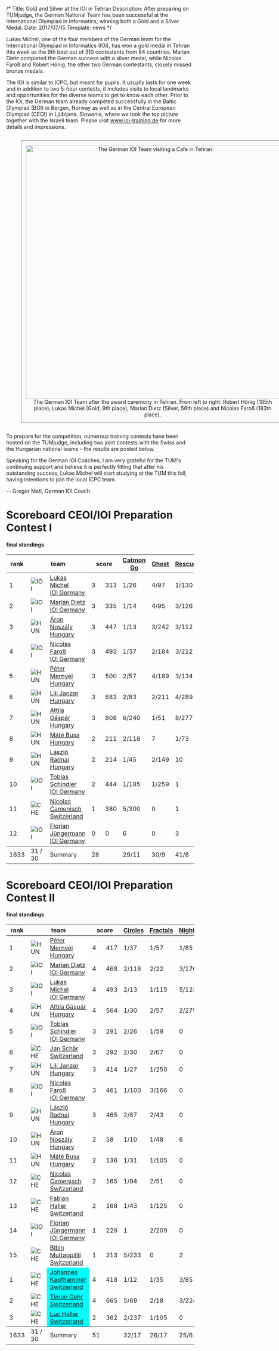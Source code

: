 /*
Title: Gold and Silver at the IOI in Tehran
Description: After preparing on TUMjudge, the German National Team has been successful at the International Olympiad in Informatics, winning both a Gold and a Silver Medal.
Date: 2017/07/15
Template: news
*/

Lukas Michel, one of the four members of the German team for the International Olympiad in Informatics (IOI), has won a gold medal in Tehran this week as the 9th best out of 310 contestants from 84 countries. Marian Dietz completed the German success with a silver medal, while Nicolas Faroß and Robert Hönig, the other two German contestants, closely missed bronze medals.

The IOI is similar to ICPC, but meant for pupils. It usually lasts for one week and in addition to two 5-hour contests, it includes visits to local landmarks and opportunities for the diverse teams to get to know each other. Prior to the IOI, the German team already competed successfully in the Baltic Olympiad (BOI) in Bergen, Norway as well as in the Central European Olympiad (CEOI) in Ljubljana, Slowenia, where we took the top picture together with the Israeli team. Please visit <a href="https://www.ioi-training.de" target="_blank">www.ioi-training.de</a> for more details and impressions.

<style>
figure {
    display: inline-block;
	padding: 12px;
    border: 1px solid gray;
--    border-radius: 0px 0px 25px 25px;
    background-color: #fafafa;
}
figure img {
    vertical-align: top;
	width:680px;
	border:0px;
}
figure figcaption {
    text-align: center;
	width:680px;
}
</style>

<div style="text-align:center;">
<figure>
<a href="https://www.ioi-training.de/wp/wp-content/ioi-training/2017/08/IOI2017-TeamDeutschland-lr.jpg" target="_blank">
<img src="https://www.ioi-training.de/wp/wp-content/ioi-training/2017/08/IOI2017-TeamDeutschland-lr.jpg" alt="The German IOI Team visiting a Cafe in Tehran."></a><figcaption>The German IOI Team after the award ceremony in Tehran. From left to right: Robert Hönig (185th place), Lukas Michel (Gold, 9th place), Marian Dietz (Silver, 56th place) and Nicolas Faroß (183th place). </figcaption>
</figure>
</div>

To prepare for the competition, numerous training contests have been hosted on the TUMjudge, including two joint contests with the Swiss and the Hungarian national teams - the results are posted below.

Speaking for the German IOI Coaches, I am very grateful for the TUM's continuing support and believe it is perfectly fitting that after his outstanding success, Lukas Michel will start studying at the TUM this fall, having intentions to join the local ICPC team.

-- Gregor Matl, German IOI Coach

<h1>Scoreboard CEOI/IOI Preparation Contest I</h1>
<h4>final standings</h4>
<table class="scoreboard">
<colgroup><col id="scorerank"><col id="scoreaffil"><col id="scoreteamname"></colgroup><colgroup><col id="scoresolv"><col id="scoretotal"></colgroup>
<colgroup><col class="scoreprob"><col class="scoreprob"><col class="scoreprob"></colgroup>
<thead>
<tr class="scoreheader"><th title="rank" scope="col">rank</th><th title="team name" scope="col" colspan="2">team</th><th title="# solved / penalty time" colspan="2" scope="col">score</th>
<th title="problem 'Catmon Go'" scope="col"><a href="problem.php?id=94">Catmon Go</a></th><th title="problem 'Ghost'" scope="col"><a href="problem.php?id=96">Ghost</a></th><th title="problem 'Rescue Mission'" scope="col"><a href="problem.php?id=105">Rescue</a></th></tr>
</thead>

<tbody>
<tr class="sortorderswitch" id="team:1849"><td class="scorepl">1</td><td class="scoreaf"> <img src="https://judge.in.tum.de/gcpc/images/countries/IOI.png" alt="IOI" title="IOI"></td><td class="scoretn" style="background: #ffffff;"><a href="team.php?id=1849">Lukas Michel<br><span class="univ">IOI Germany</span></a></td><td class="scorenc">3</td><td class="scorett">313</td><td class="score_correct">1/26</td><td class="score_correct">4/97</td><td class="score_correct">1/130</td></tr>
<tr id="team:1116"><td class="scorepl">2</td><td class="scoreaf"> <img src="https://judge.in.tum.de/gcpc/images/countries/IOI.png" alt="IOI" title="IOI"></td><td class="scoretn" style="background: #ffffff;"><a href="team.php?id=1116">Marian Dietz<br><span class="univ">IOI Germany</span></a></td><td class="scorenc">3</td><td class="scorett">335</td><td class="score_correct">1/14</td><td class="score_correct">4/95</td><td class="score_correct">3/126</td></tr>
<tr id="team:1983"><td class="scorepl">3</td><td class="scoreaf"> <img src="https://judge.in.tum.de/gcpc/images/countries/HUN.png" alt="HUN" title="HUN"></td><td class="scoretn" style="background: #ffffff;"><a href="team.php?id=1983">Áron Noszály<br><span class="univ">Hungary</span></a></td><td class="scorenc">3</td><td class="scorett">447</td><td class="score_correct score_first">1/13</td><td class="score_correct">3/242</td><td class="score_correct">3/112</td></tr>
<tr id="team:1117"><td class="scorepl">4</td><td class="scoreaf"> <img src="https://judge.in.tum.de/gcpc/images/countries/IOI.png" alt="IOI" title="IOI"></td><td class="scoretn" style="background: #ffffff;"><a href="team.php?id=1117">Nicolas Faroß<br><span class="univ">IOI Germany</span></a></td><td class="scorenc">3</td><td class="scorett">493</td><td class="score_correct">1/37</td><td class="score_correct">2/184</td><td class="score_correct">3/212</td></tr>
<tr id="team:1982"><td class="scorepl">5</td><td class="scoreaf"> <img src="https://judge.in.tum.de/gcpc/images/countries/HUN.png" alt="HUN" title="HUN"></td><td class="scoretn" style="background: #ffffff;"><a href="team.php?id=1982">Péter Mernyei<br><span class="univ">Hungary</span></a></td><td class="scorenc">3</td><td class="scorett">500</td><td class="score_correct">2/57</td><td class="score_correct">4/189</td><td class="score_correct">3/134</td></tr>
<tr id="team:1980"><td class="scorepl">6</td><td class="scoreaf"> <img src="https://judge.in.tum.de/gcpc/images/countries/HUN.png" alt="HUN" title="HUN"></td><td class="scoretn" style="background: #ffffff;"><a href="team.php?id=1980">Lili Janzer<br><span class="univ">Hungary</span></a></td><td class="scorenc">3</td><td class="scorett">683</td><td class="score_correct">2/83</td><td class="score_correct">2/211</td><td class="score_correct">4/289</td></tr>
<tr id="team:1981"><td class="scorepl">7</td><td class="scoreaf"> <img src="https://judge.in.tum.de/gcpc/images/countries/HUN.png" alt="HUN" title="HUN"></td><td class="scoretn" style="background: #ffffff;"><a href="team.php?id=1981">Attila Gáspár<br><span class="univ">Hungary</span></a></td><td class="scorenc">3</td><td class="scorett">808</td><td class="score_correct">6/240</td><td class="score_correct score_first">1/51</td><td class="score_correct">8/277</td></tr>
<tr id="team:1984"><td class="scorepl">8</td><td class="scoreaf"> <img src="https://judge.in.tum.de/gcpc/images/countries/HUN.png" alt="HUN" title="HUN"></td><td class="scoretn" style="background: #ffffff;"><a href="team.php?id=1984">Máté Busa<br><span class="univ">Hungary</span></a></td><td class="scorenc">2</td><td class="scorett">211</td><td class="score_correct">2/118</td><td class="score_incorrect">7</td><td class="score_correct score_first">1/73</td></tr>
<tr id="team:1985"><td class="scorepl">9</td><td class="scoreaf"> <img src="https://judge.in.tum.de/gcpc/images/countries/HUN.png" alt="HUN" title="HUN"></td><td class="scoretn" style="background: #ffffff;"><a href="team.php?id=1985">László Radnai<br><span class="univ">Hungary</span></a></td><td class="scorenc">2</td><td class="scorett">214</td><td class="score_correct">1/45</td><td class="score_correct">2/149</td><td class="score_incorrect">10</td></tr>
<tr id="team:1852"><td class="scorepl">10</td><td class="scoreaf"> <img src="https://judge.in.tum.de/gcpc/images/countries/IOI.png" alt="IOI" title="IOI"></td><td class="scoretn" style="background: #ffffff;"><a href="team.php?id=1852">Tobias Schindler<br><span class="univ">IOI Germany</span></a></td><td class="scorenc">2</td><td class="scorett">444</td><td class="score_correct">1/185</td><td class="score_correct">1/259</td><td class="score_incorrect">1</td></tr>
<tr id="team:2004"><td class="scorepl">11</td><td class="scoreaf"> <img src="https://judge.in.tum.de/gcpc/images/countries/CHE.png" alt="CHE" title="CHE"></td><td class="scoretn" style="background: #ffffff;"><a href="team.php?id=2004">Nicolas Camenisch<br><span class="univ">Switzerland</span></a></td><td class="scorenc">1</td><td class="scorett">380</td><td class="score_correct">5/300</td><td class="score_neutral">0</td><td class="score_incorrect">1</td></tr>
<tr id="team:1847"><td class="scorepl">12</td><td class="scoreaf"> <img src="https://judge.in.tum.de/gcpc/images/countries/IOI.png" alt="IOI" title="IOI"></td><td class="scoretn" style="background: #ffffff;"><a href="team.php?id=1847">Florian Jüngermann<br><span class="univ">IOI Germany</span></a></td><td class="scorenc">0</td><td class="scorett">0</td><td class="score_incorrect">6</td><td class="score_neutral">0</td><td class="score_incorrect">3</td></tr>
</tbody>

<tbody><tr id="scoresummary" title="#submitted / #correct"><td title="total teams">1633</td><td class="scoreaffil" title="#affiliations / #countries">31 / 30</td><td title=" ">Summary</td><td title="total solved" class="scorenc">28</td><td title=" "></td><td>29/11</td><td>30/9</td><td>41/8</td></tr>
</tbody>
</table>


<h1>Scoreboard CEOI/IOI Preparation Contest II</h1>
<h4>final standings</h4>

<table class="scoreboard">
<colgroup><col id="scorerank"><col id="scoreaffil"><col id="scoreteamname"></colgroup><colgroup><col id="scoresolv"><col id="scoretotal"></colgroup>
<colgroup><col class="scoreprob"><col class="scoreprob"><col class="scoreprob"><col class="scoreprob"></colgroup>
<thead>
<tr class="scoreheader"><th title="rank" scope="col">rank</th><th title="team name" scope="col" colspan="2">team</th><th title="# solved / penalty time" colspan="2" scope="col">score</th>
<th title="problem 'Walking Straight Into Circles'" scope="col"><a href="problem.php?id=115">Circles</a></th><th title="problem 'Fractals'" scope="col"><a href="problem.php?id=114">Fractals</a></th><th title="problem 'Nightmare'" scope="col"><a href="problem.php?id=112">Nightmare</a></th><th title="problem 'Portals'" scope="col"><a href="problem.php?id=104">Portals</a></th></tr>
</thead>

<tbody>
<tr class="sortorderswitch" id="team:1982"><td class="scorepl">1</td><td class="scoreaf"> <img src="https://judge.in.tum.de/gcpc/images/countries/HUN.png" alt="HUN" title="HUN"></td><td class="scoretn" style="background: #ffffff;"><a href="team.php?id=1982">Péter Mernyei<br><span class="univ">Hungary</span></a></td><td class="scorenc">4</td><td class="scorett">417</td><td class="score_correct">1/37</td><td class="score_correct">1/57</td><td class="score_correct score_first">1/85</td><td class="score_correct">4/178</td></tr>
<tr id="team:1116"><td class="scorepl">2</td><td class="scoreaf"> <img src="https://judge.in.tum.de/gcpc/images/countries/IOI.png" alt="IOI" title="IOI"></td><td class="scoretn" style="background: #ffffff;"><a href="team.php?id=1116">Marian Dietz<br><span class="univ">IOI Germany</span></a></td><td class="scorenc">4</td><td class="scorett">468</td><td class="score_correct">2/116</td><td class="score_correct score_first">2/22</td><td class="score_correct">3/176</td><td class="score_correct score_first">1/74</td></tr>
<tr id="team:1849"><td class="scorepl">3</td><td class="scoreaf"> <img src="https://judge.in.tum.de/gcpc/images/countries/IOI.png" alt="IOI" title="IOI"></td><td class="scoretn" style="background: #ffffff;"><a href="team.php?id=1849">Lukas Michel<br><span class="univ">IOI Germany</span></a></td><td class="scorenc">4</td><td class="scorett">493</td><td class="score_correct">2/13</td><td class="score_correct">1/115</td><td class="score_correct">5/123</td><td class="score_correct">1/142</td></tr>
<tr id="team:1981"><td class="scorepl">4</td><td class="scoreaf"> <img src="https://judge.in.tum.de/gcpc/images/countries/HUN.png" alt="HUN" title="HUN"></td><td class="scoretn" style="background: #ffffff;"><a href="team.php?id=1981">Attila Gáspár<br><span class="univ">Hungary</span></a></td><td class="scorenc">4</td><td class="scorett">564</td><td class="score_correct">1/30</td><td class="score_correct">2/57</td><td class="score_correct">2/275</td><td class="score_correct">1/162</td></tr>
<tr id="team:1852"><td class="scorepl">5</td><td class="scoreaf"> <img src="https://judge.in.tum.de/gcpc/images/countries/IOI.png" alt="IOI" title="IOI"></td><td class="scoretn" style="background: #ffffff;"><a href="team.php?id=1852">Tobias Schindler<br><span class="univ">IOI Germany</span></a></td><td class="scorenc">3</td><td class="scorett">291</td><td class="score_correct">2/26</td><td class="score_correct">1/59</td><td class="score_neutral">0</td><td class="score_correct">3/146</td></tr>
<tr id="team:2001"><td class="scorepl">6</td><td class="scoreaf"> <img src="https://judge.in.tum.de/gcpc/images/countries/CHE.png" alt="CHE" title="CHE"></td><td class="scoretn" style="background: #ffffff;"><a href="team.php?id=2001">Jan Schär<br><span class="univ">Switzerland</span></a></td><td class="scorenc">3</td><td class="scorett">292</td><td class="score_correct">2/30</td><td class="score_correct">2/67</td><td class="score_neutral">0</td><td class="score_correct">1/155</td></tr>
<tr id="team:1980"><td class="scorepl">7</td><td class="scoreaf"> <img src="https://judge.in.tum.de/gcpc/images/countries/HUN.png" alt="HUN" title="HUN"></td><td class="scoretn" style="background: #ffffff;"><a href="team.php?id=1980">Lili Janzer<br><span class="univ">Hungary</span></a></td><td class="scorenc">3</td><td class="scorett">414</td><td class="score_correct">1/27</td><td class="score_correct">1/250</td><td class="score_neutral">0</td><td class="score_correct">1/137</td></tr>
<tr id="team:1117"><td class="scorepl">8</td><td class="scoreaf"> <img src="https://judge.in.tum.de/gcpc/images/countries/IOI.png" alt="IOI" title="IOI"></td><td class="scoretn" style="background: #ffffff;"><a href="team.php?id=1117">Nicolas Faroß<br><span class="univ">IOI Germany</span></a></td><td class="scorenc">3</td><td class="scorett">461</td><td class="score_correct">1/100</td><td class="score_correct">3/166</td><td class="score_neutral">0</td><td class="score_correct">1/155</td></tr>
<tr id="team:1985"><td class="scorepl">9</td><td class="scoreaf"> <img src="https://judge.in.tum.de/gcpc/images/countries/HUN.png" alt="HUN" title="HUN"></td><td class="scoretn" style="background: #ffffff;"><a href="team.php?id=1985">László Radnai<br><span class="univ">Hungary</span></a></td><td class="scorenc">3</td><td class="scorett">465</td><td class="score_correct">2/87</td><td class="score_correct">2/43</td><td class="score_neutral">0</td><td class="score_correct">4/235</td></tr>
<tr id="team:1983"><td class="scorepl">10</td><td class="scoreaf"> <img src="https://judge.in.tum.de/gcpc/images/countries/HUN.png" alt="HUN" title="HUN"></td><td class="scoretn" style="background: #ffffff;"><a href="team.php?id=1983">Áron Noszály<br><span class="univ">Hungary</span></a></td><td class="scorenc">2</td><td class="scorett">58</td><td class="score_correct score_first">1/10</td><td class="score_correct">1/48</td><td class="score_incorrect">6</td><td class="score_neutral">0</td></tr>
<tr id="team:1984"><td class="scorepl">11</td><td class="scoreaf"> <img src="https://judge.in.tum.de/gcpc/images/countries/HUN.png" alt="HUN" title="HUN"></td><td class="scoretn" style="background: #ffffff;"><a href="team.php?id=1984">Máté Busa<br><span class="univ">Hungary</span></a></td><td class="scorenc">2</td><td class="scorett">136</td><td class="score_correct">1/31</td><td class="score_correct">1/105</td><td class="score_neutral">0</td><td class="score_neutral">0</td></tr>
<tr id="team:2004"><td class="scorepl">12</td><td class="scoreaf"> <img src="https://judge.in.tum.de/gcpc/images/countries/CHE.png" alt="CHE" title="CHE"></td><td class="scoretn" style="background: #ffffff;"><a href="team.php?id=2004">Nicolas Camenisch<br><span class="univ">Switzerland</span></a></td><td class="scorenc">2</td><td class="scorett">165</td><td class="score_correct">1/94</td><td class="score_correct">2/51</td><td class="score_neutral">0</td><td class="score_incorrect">6</td></tr>
<tr id="team:2005"><td class="scorepl">13</td><td class="scoreaf"> <img src="https://judge.in.tum.de/gcpc/images/countries/CHE.png" alt="CHE" title="CHE"></td><td class="scoretn" style="background: #ffffff;"><a href="team.php?id=2005">Fabian Haller<br><span class="univ">Switzerland</span></a></td><td class="scorenc">2</td><td class="scorett">168</td><td class="score_correct">1/43</td><td class="score_correct">1/125</td><td class="score_neutral">0</td><td class="score_neutral">0</td></tr>
<tr id="team:1847"><td class="scorepl">14</td><td class="scoreaf"> <img src="https://judge.in.tum.de/gcpc/images/countries/IOI.png" alt="IOI" title="IOI"></td><td class="scoretn" style="background: #ffffff;"><a href="team.php?id=1847">Florian Jüngermann<br><span class="univ">IOI Germany</span></a></td><td class="scorenc">1</td><td class="scorett">229</td><td class="score_incorrect">1</td><td class="score_correct">2/209</td><td class="score_neutral">0</td><td class="score_incorrect">3</td></tr>
<tr id="team:2003"><td class="scorepl">15</td><td class="scoreaf"> <img src="https://judge.in.tum.de/gcpc/images/countries/CHE.png" alt="CHE" title="CHE"></td><td class="scoretn" style="background: #ffffff;"><a href="team.php?id=2003">Bibin Muttappillil<br><span class="univ">Switzerland</span></a></td><td class="scorenc">1</td><td class="scorett">313</td><td class="score_correct">5/233</td><td class="score_neutral">0</td><td class="score_incorrect">2</td><td class="score_neutral">0</td></tr>
<tr class="sortorderswitch" id="team:1999"><td class="scorepl">1</td><td class="scoreaf"> <img src="https://judge.in.tum.de/gcpc/images/countries/CHE.png" alt="CHE" title="CHE"></td><td class="scoretn" style="background: #00ffff;"><a href="team.php?id=1999">Johannes Kapfhammer<br><span class="univ">Switzerland</span></a></td><td class="scorenc">4</td><td class="scorett">418</td><td class="score_correct score_first">1/12</td><td class="score_correct">1/35</td><td class="score_correct score_first">3/85</td><td class="score_correct">4/186</td></tr>
<tr id="team:2205"><td class="scorepl">2</td><td class="scoreaf"> <img src="https://judge.in.tum.de/gcpc/images/countries/CHE.png" alt="CHE" title="CHE"></td><td class="scoretn" style="background: #00ffff;"><a href="team.php?id=2205">Timon Gehr<br><span class="univ">Switzerland</span></a></td><td class="scorenc">4</td><td class="scorett">665</td><td class="score_correct">5/69</td><td class="score_correct score_first">2/18</td><td class="score_correct">3/224</td><td class="score_correct score_first">5/134</td></tr>
<tr id="team:2214"><td class="scorepl">3</td><td class="scoreaf"> <img src="https://judge.in.tum.de/gcpc/images/countries/CHE.png" alt="CHE" title="CHE"></td><td class="scoretn" style="background: #00ffff;"><a href="team.php?id=2214">Luc Haller<br><span class="univ">Switzerland</span></a></td><td class="scorenc">2</td><td class="scorett">362</td><td class="score_correct">2/237</td><td class="score_correct">1/105</td><td class="score_neutral">0</td><td class="score_neutral">0</td></tr>
</tbody>

<tbody><tr id="scoresummary" title="#submitted / #correct"><td title="total teams">1633</td><td class="scoreaffil" title="#affiliations / #countries">31 / 30</td><td title=" ">Summary</td><td title="total solved" class="scorenc">51</td><td title=" "></td><td>32/17</td><td>26/17</td><td>25/6</td><td>35/11</td></tr>
</tbody>
</table>
